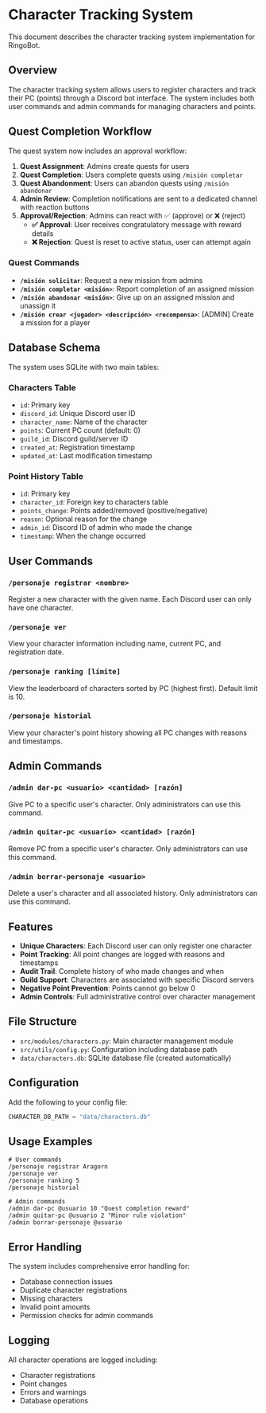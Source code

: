 # Character Tracking System

This document describes the character tracking system implementation for RingoBot.

## Overview

The character tracking system allows users to register characters and track their PC (points) through a Discord bot interface. The system includes both user commands and admin commands for managing characters and points.

## Quest Completion Workflow

The quest system now includes an approval workflow:

1. **Quest Assignment**: Admins create quests for users
2. **Quest Completion**: Users complete quests using `/misión completar`
3. **Quest Abandonment**: Users can abandon quests using `/misión abandonar`
4. **Admin Review**: Completion notifications are sent to a dedicated channel with reaction buttons
5. **Approval/Rejection**: Admins can react with ✅ (approve) or ❌ (reject)
   - **✅ Approval**: User receives congratulatory message with reward details
   - **❌ Rejection**: Quest is reset to active status, user can attempt again

### Quest Commands

- **`/misión solicitar`**: Request a new mission from admins
- **`/misión completar <misión>`**: Report completion of an assigned mission
- **`/misión abandonar <misión>`**: Give up on an assigned mission and unassign it
- **`/misión crear <jugador> <descripción> <recompensa>`**: [ADMIN] Create a mission for a player

## Database Schema

The system uses SQLite with two main tables:

### Characters Table
- `id`: Primary key
- `discord_id`: Unique Discord user ID
- `character_name`: Name of the character
- `points`: Current PC count (default: 0)
- `guild_id`: Discord guild/server ID
- `created_at`: Registration timestamp
- `updated_at`: Last modification timestamp

### Point History Table
- `id`: Primary key
- `character_id`: Foreign key to characters table
- `points_change`: Points added/removed (positive/negative)
- `reason`: Optional reason for the change
- `admin_id`: Discord ID of admin who made the change
- `timestamp`: When the change occurred

## User Commands

### `/personaje registrar <nombre>`
Register a new character with the given name. Each Discord user can only have one character.

### `/personaje ver`
View your character information including name, current PC, and registration date.

### `/personaje ranking [límite]`
View the leaderboard of characters sorted by PC (highest first). Default limit is 10.

### `/personaje historial`
View your character's point history showing all PC changes with reasons and timestamps.

## Admin Commands

### `/admin dar-pc <usuario> <cantidad> [razón]`
Give PC to a specific user's character. Only administrators can use this command.

### `/admin quitar-pc <usuario> <cantidad> [razón]`
Remove PC from a specific user's character. Only administrators can use this command.

### `/admin borrar-personaje <usuario>`
Delete a user's character and all associated history. Only administrators can use this command.

## Features

- **Unique Characters**: Each Discord user can only register one character
- **Point Tracking**: All point changes are logged with reasons and timestamps
- **Audit Trail**: Complete history of who made changes and when
- **Guild Support**: Characters are associated with specific Discord servers
- **Negative Point Prevention**: Points cannot go below 0
- **Admin Controls**: Full administrative control over character management

## File Structure

- `src/modules/characters.py`: Main character management module
- `src/utils/config.py`: Configuration including database path
- `data/characters.db`: SQLite database file (created automatically)

## Configuration

Add the following to your config file:
```python
CHARACTER_DB_PATH = "data/characters.db"
```

## Usage Examples

```
# User commands
/personaje registrar Aragorn
/personaje ver
/personaje ranking 5
/personaje historial

# Admin commands
/admin dar-pc @usuario 10 "Quest completion reward"
/admin quitar-pc @usuario 2 "Minor rule violation"
/admin borrar-personaje @usuario
```

## Error Handling

The system includes comprehensive error handling for:
- Database connection issues
- Duplicate character registrations
- Missing characters
- Invalid point amounts
- Permission checks for admin commands

## Logging

All character operations are logged including:
- Character registrations
- Point changes
- Errors and warnings
- Database operations
